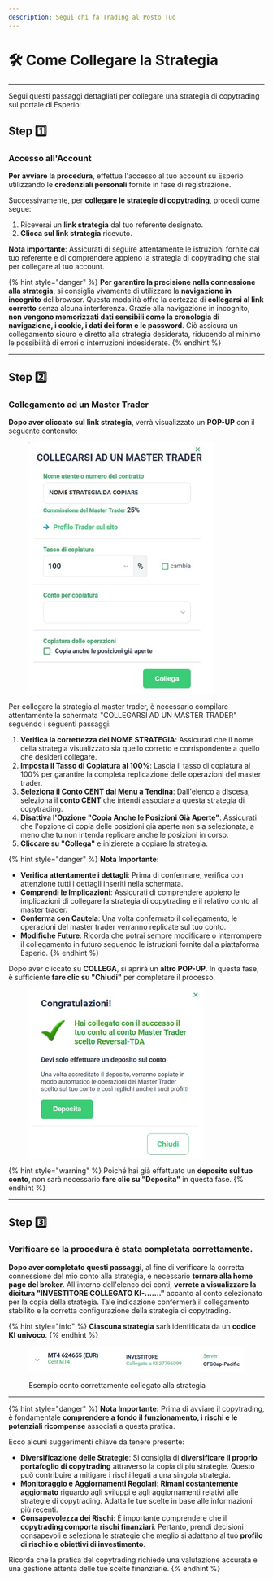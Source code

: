 ```yaml
---
description: Segui chi fa Trading al Posto Tuo
---
```


# 🛠 Come Collegare la Strategia

***

Segui questi passaggi dettagliati per collegare una strategia di copytrading sul portale di Esperio:

## Step 1️⃣

### **Accesso all'Account**

**Per avviare la procedura**, effettua l'accesso al tuo account su Esperio utilizzando le **credenziali personali** fornite in fase di registrazione.

Successivamente, per **collegare le strategie di copytrading**, procedi come segue:

1. Riceverai un **link strategia** dal tuo referente designato.
2. **Clicca sul link strategia** ricevuto.

**Nota importante**: Assicurati di seguire attentamente le istruzioni fornite dal tuo referente e di comprendere appieno la strategia di copytrading che stai per collegare al tuo account.&#x20;

{% hint style="danger" %}
**Per garantire la precisione nella connessione alla strategia**, si consiglia vivamente di utilizzare la **navigazione in incognito** del browser. Questa modalità offre la certezza di **collegarsi al link corretto** senza alcuna interferenza. Grazie alla navigazione in incognito, **non vengono memorizzati dati sensibili come la cronologia di navigazione, i cookie, i dati dei form e le password**. Ciò assicura un collegamento sicuro e diretto alla strategia desiderata, riducendo al minimo le possibilità di errori o interruzioni indesiderate.
{% endhint %}

***

## **Step 2️⃣**

### **Collegamento ad un Master Trader**

**Dopo aver cliccato sul link strategia**, verrà visualizzato un **POP-UP** con il seguente contenuto:

<figure><img src="../../.gitbook/assets/10.jpg" alt="" width="363"><figcaption></figcaption></figure>

Per collegare la strategia al master trader, è necessario compilare attentamente la schermata "COLLEGARSI AD UN MASTER TRADER" seguendo i seguenti passaggi:

1. **Verifica la correttezza del NOME STRATEGIA**: Assicurati che il nome della strategia visualizzato sia quello corretto e corrispondente a quello che desideri collegare.
2. **Imposta il Tasso di Copiatura al 100%**: Lascia il tasso di copiatura al 100% per garantire la completa replicazione delle operazioni del master trader.
3. **Seleziona il Conto CENT dal Menu a Tendina**: Dall'elenco a discesa, seleziona il **conto CENT** che intendi associare a questa strategia di copytrading.
4. **Disattiva l'Opzione "Copia Anche le Posizioni Già Aperte"**: Assicurati che l'opzione di copia delle posizioni già aperte non sia selezionata, a meno che tu non intenda replicare anche le posizioni in corso.
5. **Cliccare su "Collega"** e inizierete a copiare la strategia.

{% hint style="danger" %}
**Nota Importante:**

* **Verifica attentamente i dettagli**: Prima di confermare, verifica con attenzione tutti i dettagli inseriti nella schermata.
* **Comprendi le Implicazioni**: Assicurati di comprendere appieno le implicazioni di collegare la strategia di copytrading e il relativo conto al master trader.
* **Conferma con Cautela**: Una volta confermato il collegamento, le operazioni del master trader verranno replicate sul tuo conto.
* **Modifiche Future**: Ricorda che potrai sempre modificare o interrompere il collegamento in futuro seguendo le istruzioni fornite dalla piattaforma Esperio.
{% endhint %}

Dopo aver cliccato su **COLLEGA**, si aprirà un **altro POP-UP**. In questa fase, è sufficiente **fare clic su "Chiudi"** per completare il processo.

<figure><img src="../../.gitbook/assets/11.jpg" alt="" width="344"><figcaption></figcaption></figure>

{% hint style="warning" %}
Poiché hai già effettuato un **deposito sul tuo conto**, non sarà necessario **fare clic su "Deposita"** in questa fase.
{% endhint %}

***

## **Step 3️⃣**

### V**erificare** se la procedura è stata completata correttamente.

**Dopo aver completato questi passaggi**, al fine di verificare la corretta connessione del mio conto alla strategia, è necessario **tornare alla home page del broker**. All'interno dell'elenco dei conti, **verrete a visualizzare la dicitura "INVESTITORE COLLEGATO KI-......."** accanto al conto selezionato per la copia della strategia. Tale indicazione confermerà il collegamento stabilito e la corretta configurazione della strategia di copytrading.

{% hint style="info" %}
**Ciascuna strategia** sarà identificata da un **codice KI univoco**.
{% endhint %}

<figure><img src="../../.gitbook/assets/12.jpg" alt=""><figcaption><p>Esempio conto correttamente collegato alla strategia</p></figcaption></figure>

***

{% hint style="danger" %}
**Nota Importante:** Prima di avviare il copytrading, è fondamentale **comprendere a fondo il funzionamento, i rischi e le potenziali ricompense** associati a questa pratica.

Ecco alcuni suggerimenti chiave da tenere presente:

* **Diversificazione delle Strategie**: Si consiglia di **diversificare il proprio portafoglio di copytrading** attraverso la copia di più strategie. Questo può contribuire a mitigare i rischi legati a una singola strategia.
* **Monitoraggio e Aggiornamenti Regolari**: **Rimani costantemente aggiornato** riguardo agli sviluppi e agli aggiornamenti relativi alle strategie di copytrading. Adatta le tue scelte in base alle informazioni più recenti.
* **Consapevolezza dei Rischi**: È importante comprendere che il **copytrading comporta rischi finanziari**. Pertanto, prendi decisioni consapevoli e seleziona le strategie che meglio si adattano al tuo **profilo di rischio e obiettivi di investimento**.

Ricorda che la pratica del copytrading richiede una valutazione accurata e una gestione attenta delle tue scelte finanziarie.
{% endhint %}
